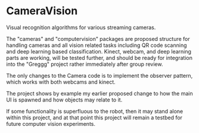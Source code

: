 # CameraVision
Visual recognition algorithms for various streaming cameras.

The "cameras" and "computervision" packages are proposed structure for handling cameras and all vision related tasks including QR code scanning and deep learning based classification.  Kinect, webcam, and deep learning parts are working, will be tested further, and should be ready for integration into the "Greggg" project rather immediately after group review.

The only changes to the Camera code is to implement the observer pattern, which works with both webcams and kinect.

The project shows by example my earlier proposed change to how the main UI is spawned and how objects may relate to it.

If some functionality is superfluous to the robot, then it may stand alone within this project, and at that point this project will remain a testbed for future computer vision experiments.
